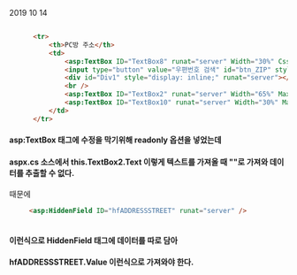 2019 10 14

```aspx

      <tr>
          <th>PC방 주소</th>
          <td>
              <asp:TextBox ID="TextBox8" runat="server" Width="30%" CssClass="fm_trim_require" readonly/>
              <input type="button" value="우편번호 검색" id="btn_ZIP" style="margin-bottom:5px">
              <div id="Div1" style="display: inline;" runat="server"></div>
              <br />
              <asp:TextBox ID="TextBox2" runat="server" Width="65%" MaxLength="100" CssClass="fm_trim_require" readonly/>
              <asp:TextBox ID="TextBox10" runat="server" Width="30%" MaxLength="100" CssClass="fm_trim_require"/>
          </td>
      </tr>     
```            


#### asp:TextBox 태그에 수정을 막기위해 readonly 옵션을 넣었는데
#### aspx.cs 소스에서 this.TextBox2.Text 이렇게 텍스트를 가져올 때 ""로 가져와 데이터를 추출할 수 없다.

때문에

```aspx
     <asp:HiddenField ID="hfADDRESSSTREET" runat="server" /> 
        
```

#### 이런식으로 HiddenField 태그에 데이터를 따로 담아 
####  hfADDRESSSTREET.Value 이런식으로 가져와야 한다.



